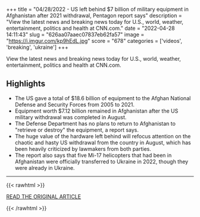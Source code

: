 +++
title = "04/28/2022 - US left behind $7 billion of military equipment in Afghanistan after 2021 withdrawal, Pentagon report says"
description = "View the latest news and breaking news today for U.S., world, weather, entertainment, politics and health at CNN.com."
date = "2022-04-28 14:11:43"
slug = "626aa07aaec07837eb62fa57"
image = "https://i.imgur.com/kp9hEdL.jpg"
score = "678"
categories = ['videos', 'breaking', 'ukraine']
+++

View the latest news and breaking news today for U.S., world, weather, entertainment, politics and health at CNN.com.

## Highlights

- The US gave a total of $18.6 billion of equipment to the Afghan National Defense and Security Forces from 2005 to 2021.
- Equipment worth $7.12 billion remained in Afghanistan after the US military withdrawal was completed in August.
- The Defense Department has no plans to return to Afghanistan to "retrieve or destroy" the equipment, a report says.
- The huge value of the hardware left behind will refocus attention on the chaotic and hasty US withdrawal from the country in August, which has been heavily criticized by lawmakers from both parties.
- The report also says that five Mi-17 helicopters that had been in Afghanistan were officially transferred to Ukraine in 2022, though they were already in Ukraine.

---

{{< rawhtml >}}
  <p class="article-category">
    <a target="_blank" href="https://lite.cnn.com/en/article/h_58358c12a5751e338b88c1a2830e7cd2">READ THE ORIGINAL ARTICLE</a>
  </p>
{{< /rawhtml >}}
